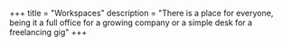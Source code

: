 +++
title = "Workspaces"
description = "There is a place for everyone, being it a full office for a growing company or a simple desk for a freelancing gig"
+++